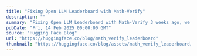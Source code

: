 ```yaml
---
title: "Fixing Open LLM Leaderboard with Math-Verify"
description: ""
summary: "Fixing Open LLM Leaderboard with Math-Verify 3 weeks ago, we showed how hard it is to correctly eval..."
pubDate: "Fri, 14 Feb 2025 00:00:00 GMT"
source: "Hugging Face Blog"
url: "https://huggingface.co/blog/math_verify_leaderboard"
thumbnail: "https://huggingface.co/blog/assets/math_verify_leaderboard/thumbnail.png"
---
```


